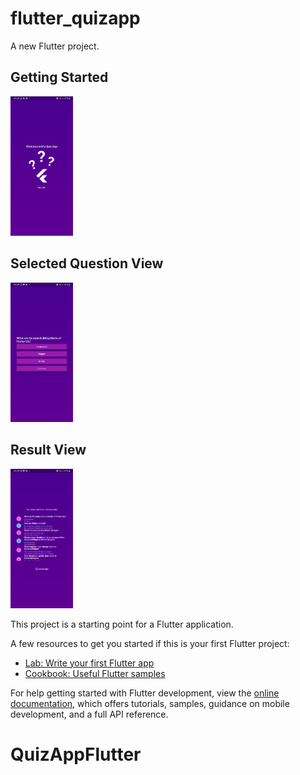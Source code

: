 # flutter_quizapp

A new Flutter project.

## Getting Started

<img src='demo/Image1.jpg' width='100'>

## Selected Question View

<img src='demo/Image2.jpg' width='100'>

## Result View

<img src='demo/Image3.jpg' width='100'>


This project is a starting point for a Flutter application.

A few resources to get you started if this is your first Flutter project:

- [Lab: Write your first Flutter app](https://docs.flutter.dev/get-started/codelab)
- [Cookbook: Useful Flutter samples](https://docs.flutter.dev/cookbook)

For help getting started with Flutter development, view the
[online documentation](https://docs.flutter.dev/), which offers tutorials,
samples, guidance on mobile development, and a full API reference.
# QuizAppFlutter
